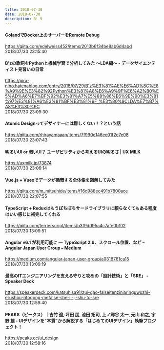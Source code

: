 ```yaml
---
title: 2018-07-30
date: 2018-07-30
description: B! 9
---
```


#### GolandでDocker上のサーバーをRemote Debug
https://qiita.com/edelweiss452/items/2013b6f34be8ab6d4abd<br>
2018/07/30 23:15:40<br>


#### B'zの歌詞をPythonと機械学習で分析してみた 〜LDA編〜 - データサイエンティスト見習いの日常
https://pira-nino.hatenablog.com/entry/2018/07/29/B'z%E3%81%AE%E6%AD%8C%E8%A9%9E%E3%82%92Python%E3%81%A8%E6%A9%9F%E6%A2%B0%E5%AD%A6%E7%BF%92%E3%81%A7%E5%88%86%E6%9E%90%E3%81%97%E3%81%A6%E3%81%BF%E3%81%9F_%E3%80%9CLDA%E7%B7%A8%E3%80%9C<br>
2018/07/30 23:09:30<br>


#### Atomic Designってデザイナーには難しくない！？という話
https://qiita.com/rhirayamaaan/items/7f990e146ec01f2e7e08<br>
2018/07/30 23:07:43<br>


#### 明るいUI or 暗いUI？ ユーザビリティから考えるUIの明るさ | UX MILK
https://uxmilk.jp/73874<br>
2018/07/30 23:06:14<br>


#### Vue.js + Vuexでデータが循環する全体像を図解してみた
https://qiita.com/m_mitsuhide/items/f16d988ec491b7800ace<br>
2018/07/30 22:07:55<br>


#### TypeScript + Reduxはもうぼちぼちサードライブラリに頼らなくてもある程度はいい感じに補完してくれる
https://qiita.com/terrierscript/items/b3f9dd95a4c7afe0b102<br>
2018/07/30 13:09:51<br>


#### Angular v6.1 が利用可能に — TypeScript 2.9、スクロール位置、など – Angular Japan User Group – Medium
https://medium.com/angular-japan-user-group/a0318761ca15<br>
2018/07/30 13:09:19<br>


#### 最高のITエンジニアリングを支える守りと攻めの「設計技術」と「SRE」 - Speaker Deck
https://speakerdeck.com/katsuhisa91/zui-gao-falseitenziniaringuwozhi-erushou-ritogong-mefalse-she-ji-ji-shu-to-sre<br>
2018/07/30 12:59:40<br>


#### PEAKS（ピークス）｜吉竹 遼, 坪田 朋, 池田 拓司, 上ノ郷谷 太一, 元山 和之, 宇野 雄 - UIデザインを&quot;本質&quot;から解説する「はじめてのUIデザイン」執筆プロジェクト！
https://peaks.cc/ui_design<br>
2018/07/30 12:58:16<br>


